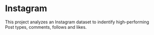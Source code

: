 # Instagram
This project analyzes an Instagram dataset to indentify high-performing Post types, comments, follows and likes.
